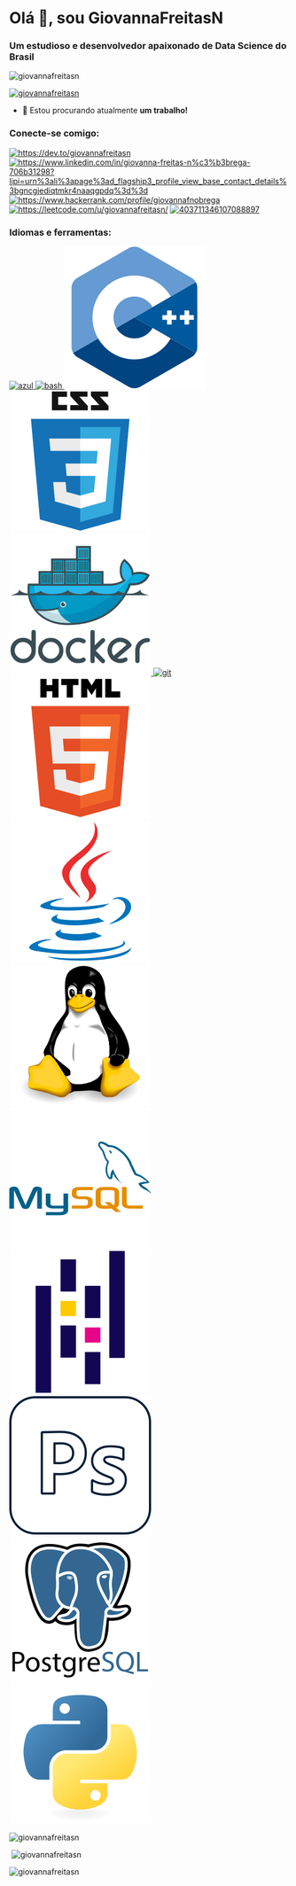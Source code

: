 <h1 alinhar="centro">Olá 👋, sou GiovannaFreitasN</h1>
<h3 alinhar="centro">Um estudioso e desenvolvedor apaixonado de Data Science do Brasil</h3>

<p alinhar="esquerda"> <img src="https://komarev.com/ghpvc/?username=giovannafreitasn&rótulo=Perfil%20views&color=0e75b6&estilo=flat" alt="giovannafreitasn" /> </p>

<p alinhar="esquerda"> <a href="https://github.com/ryo-ma/github-profile-trophy"><img src="https://github-profile-trophy.vercel.app/?username=giovannafreitasn" alt="giovannafreitasn" /></a> </p>

- 🔭 Estou procurando atualmente **um trabalho!**

<h3 alinhar="esquerda">Conecte-se comigo:</h3>
<p alinhar="esquerda">
<a href="https://dev.to/https://dev.to/giovannafreitasn" alvo="em branco"><img alinhar="centro" src="https://raw.githubusercontent.com/rahuldkjain/github-profile-readme-generator/master/src/images/icons/Social/devto.svg" alt="https://dev.to/giovannafreitasn" alta="30" largura="40" /></a>
<a href="https://linkedin.com/in/https://www.linkedin.com/in/giovanna-freitas-n%c3%b3brega-706b31298?lipi=urn%3ali%3apage%3ad_flagship3_profile_view_base_contact_details%3bgncgjediqtmkr4naaqgpdq%3d%3d" alvo="em branco"><img alinhar="centro" src="https://raw.githubusercontent.com/rahuldkjain/github-profile-readme-generator/master/src/images/icons/Social/linked-in-alt.svg" alt="https://www.linkedin.com/in/giovanna-freitas-n%c3%b3brega-706b31298?lipi=urn%3ali%3apage%3ad_flagship3_profile_view_base_contact_details%3bgncgjediqtmkr4naaqgpdq%3d%3d" alta="30" largura="40" /></a>
<a href="https://www.hackerrank.com/https://www.hackerrank.com/profile/giovannafnobrega" alvo="em branco"><img alinhar="centro" src="https://raw.githubusercontent.com/rahuldkjain/github-profile-readme-generator/master/src/images/icons/Social/hackerrank.svg" alt="https://www.hackerrank.com/profile/giovannafnobrega" alta="30" largura="40" /></a>
<a href="https://www.leetcode.com/https://leetcode.com/u/giovannafreitasn/" alvo="em branco"><img alinhar="centro" src="https://raw.githubusercontent.com/rahuldkjain/github-profile-readme-generator/master/src/images/icons/Social/leet-code.svg" alt="https://leetcode.com/u/giovannafreitasn/" alta="30" largura="40" /></a>
<a href="https://discord.gg/403711346107088897" alvo="em branco"><img alinhar="centro" src="https://raw.githubusercontent.com/rahuldkjain/github-profile-readme-generator/master/src/images/icons/Social/discord.svg" alt="403711346107088897" alta="30" largura="40" /></a>
</p>

<h3 alinhar="esquerda">Idiomas e ferramentas:</h3>
<p alinhar="esquerda"> <a href="https://azure.microsoft.com/en-in/" alvo="_em branco" rel="norreferidor"> <img src="https://www.vectorlogo.zone/logos/microsoft_azure/microsoft_azure-icon.svg" alt="azul" largura="40" alta="40"/> </a> <a href="https://www.gnu.org/software/bash/" alvo="_em branco" rel="norreferidor"> <img src="https://www.vectorlogo.zone/logos/gnu_bash/gnu_bash-icon.svg" alt="bash" largura="40" alta="40"/> </a> <a href="https://www.w3schools.com/cpp/" alvo="_em branco" rel="norreferidor"> <img src="https://raw.githubusercontent.com/devicons/devicon/master/icons/cplusplus/cplusplus-original.svg" alt="cplusplus" largura="40" alta="40"/> </a> <a href="https://www.w3schools.com/css/" alvo="_em branco" rel="norreferidor"> <img src="https://raw.githubusercontent.com/devicons/devicon/master/icons/css3/css3-original-wordmark.svg" alt="css3" largura="40" alta="40"/> </a> <a href="https://www.docker.com/" alvo="_em branco" rel="norreferidor"> <img src="https://raw.githubusercontent.com/devicons/devicon/master/icons/docker/docker-original-wordmark.svg" alt="docker" largura="40" alta="40"/> </a> <a href="https://git-scm.com/" alvo="_em branco" rel="norreferidor"> <img src="https://www.vectorlogo.zone/logos/git-scm/git-scm-icon.svg" alt="git" largura="40" alta="40"/> </a> <a href="https://www.w3.org/html/" alvo="_em branco" rel="norreferidor"> <img src="https://raw.githubusercontent.com/devicons/devicon/master/icons/html5/html5-original-wordmark.svg" alt="html5" largura="40" alta="40"/> </a> <a href="https://www.java.com" alvo="_em branco" rel="norreferidor"> <img src="https://raw.githubusercontent.com/devicons/devicon/master/icons/java/java-original.svg" alt="java" largura="40" alta="40"/> </a> <a href="https://www.linux.org/" alvo="_em branco" rel="norreferidor"> <img src="https://raw.githubusercontent.com/devicons/devicon/master/icons/linux/linux-original.svg" alt="linux" largura="40" alta="40"/> </a> <a href="https://www.mysql.com/" alvo="_em branco" rel="norreferidor"> <img src="https://raw.githubusercontent.com/devicons/devicon/master/icons/mysql/mysql-original-wordmark.svg" alt="mysql" largura="40" alta="40"/> </a> <a href="https://pandas.pydata.org/" alvo="_em branco" rel="norreferidor"> <img src="https://raw.githubusercontent.com/devicons/devicon/2ae2a900d2f041da66e950e4d48052658d850630/icons/pandas/pandas-original.svg" alt="pandas" largura="40" alta="40"/> </a> <a href="https://www.photoshop.com/en" alvo="_em branco" rel="norreferidor"> <img src="https://raw.githubusercontent.com/devicons/devicon/master/icons/photoshop/photoshop-line.svg" alt="fotoshop" largura="40" alta="40"/> </a> <a href="https://www.postgresql.org" alvo="_em branco" rel="norreferidor"> <img src="https://raw.githubusercontent.com/devicons/devicon/master/icons/postgresql/postgresql-original-wordmark.svg" alt="postgresql" largura="40" alta="40"/> </a> <a href="https://www.python.org" alvo="_em branco" rel="norreferidor"> <img src="https://raw.githubusercontent.com/devicons/devicon/master/icons/python/python-original.svg" alt="python" largura="40" alta="40"/> </a> </p>

<p><img alinhar="esquerda" src="https://github-readme-stats.vercel.app/api/top-langs?username=giovannafreitasn&mostrar_icons=true&localidade=en&layout=compacto" alt="giovannafreitasn" /></p>

<p>&nbsp;<img alinhar="centro" src="https://github-readme-stats.vercel.app/api?username=giovannafreitasn&mostrar_icons=true&localidade=en" alt="giovannafreitasn" /></p>

<p><img alinhar="centro" src="https://github-readme-streak-stats.herokuapp.com/?user=giovannafreitasn&" alt="giovannafreitasn" /></p>
